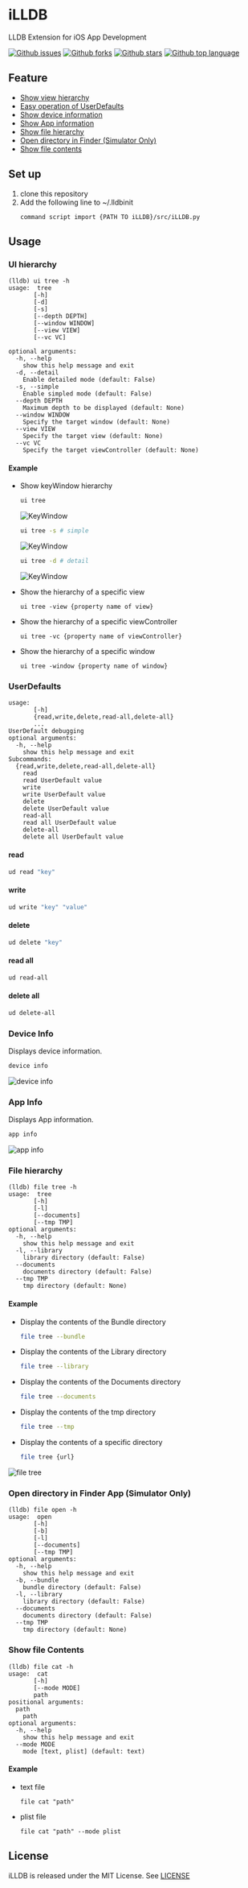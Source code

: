 # iLLDB
LLDB Extension for iOS App Development

<!-- # Badges -->

[![Github issues](https://img.shields.io/github/issues/p-x9/iLLDB)](https://github.com/p-x9/iLLDB/issues)
[![Github forks](https://img.shields.io/github/forks/p-x9/iLLDB)](https://github.com/p-x9/iLLDB/network/members)
[![Github stars](https://img.shields.io/github/stars/p-x9/iLLDB)](https://github.com/p-x9/iLLDB/stargazers)
[![Github top language](https://img.shields.io/github/languages/top/p-x9/iLLDB)](https://github.com/p-x9/iLLDB/)

## Feature
- [Show view hierarchy](#ui-hierarchy)
- [Easy operation of UserDefaults](#userdefaults)
- [Show device information](#device-info)
- [Show App information](#app-info)
- [Show file hierarchy](#file-hierarchy)
- [Open directory in Finder (Simulator Only)](#open-directory-in-finder-app-simulator-only)
- [Show file contents](#show-file-contents)

## Set up
1. clone this repository
2. Add the following line to ~/.lldbinit
    ```
    command script import {PATH TO iLLDB}/src/iLLDB.py
    ```

## Usage

### UI hierarchy
```
(lldb) ui tree -h
usage:  tree
       [-h]
       [-d]
       [-s]
       [--depth DEPTH]
       [--window WINDOW]
       [--view VIEW]
       [--vc VC]

optional arguments:
  -h, --help
    show this help message and exit
  -d, --detail
    Enable detailed mode (default: False)
  -s, --simple
    Enable simpled mode (default: False)
  --depth DEPTH
    Maximum depth to be displayed (default: None)
  --window WINDOW
    Specify the target window (default: None)
  --view VIEW
    Specify the target view (default: None)
  --vc VC
    Specify the target viewController (default: None)
```

#### Example
- Show keyWindow hierarchy
    ```sh
    ui tree
    ```
    ![KeyWindow](./resources/keyWindow.png)

    ```sh
    ui tree -s # simple
    ```
    ![KeyWindow](./resources/keyWindow-simple.png)

    ```sh
    ui tree -d # detail
    ```
    ![KeyWindow](./resources/keyWindow-detail.png)

- Show the hierarchy of a specific view
    ```
    ui tree -view {property name of view}
    ```

- Show the hierarchy of a specific viewController
    ```
    ui tree -vc {property name of viewController}
    ```

- Show the hierarchy of a specific window
    ```
    ui tree -window {property name of window}
    ```

### UserDefaults
```
usage:
       [-h]
       {read,write,delete,read-all,delete-all}
       ...
UserDefault debugging
optional arguments:
  -h, --help
    show this help message and exit
Subcommands:
  {read,write,delete,read-all,delete-all}
    read
    read UserDefault value
    write
    write UserDefault value
    delete
    delete UserDefault value
    read-all
    read all UserDefault value
    delete-all
    delete all UserDefault value
```
#### read
```sh
ud read "key"
```

#### write
```sh
ud write "key" "value"
```

#### delete
```sh
ud delete "key"
```

#### read all
```sh
ud read-all
```

#### delete all
```sh
ud delete-all
```

### Device Info
Displays device information.
```sh
device info
```
![device info](./resources/device-info.png)

### App Info
Displays App information.
```sh
app info
```
![app info](./resources/app-info.png)

### File hierarchy
```
(lldb) file tree -h
usage:  tree
       [-h]
       [-l]
       [--documents]
       [--tmp TMP]
optional arguments:
  -h, --help
    show this help message and exit
  -l, --library
    library directory (default: False)
  --documents
    documents directory (default: False)
  --tmp TMP
    tmp directory (default: None)
```

#### Example
- Display the contents of the Bundle directory
    ```sh
    file tree --bundle
    ```

- Display the contents of the Library directory
    ```sh
    file tree --library
    ```

- Display the contents of the Documents directory
    ```sh
    file tree --documents
    ```

- Display the contents of the tmp directory
    ```sh
    file tree --tmp
    ```

- Display the contents of a specific directory
    ```sh
    file tree {url}
    ```
![file tree](./resources/file-tree.png)

### Open directory in Finder App (Simulator Only)
```
(lldb) file open -h
usage:  open
       [-h]
       [-b]
       [-l]
       [--documents]
       [--tmp TMP]
optional arguments:
  -h, --help
    show this help message and exit
  -b, --bundle
    bundle directory (default: False)
  -l, --library
    library directory (default: False)
  --documents
    documents directory (default: False)
  --tmp TMP
    tmp directory (default: None)
```

### Show file Contents
```
(lldb) file cat -h
usage:  cat
       [-h]
       [--mode MODE]
       path
positional arguments:
  path
    path
optional arguments:
  -h, --help
    show this help message and exit
  --mode MODE
    mode [text, plist] (default: text)
```

#### Example
- text file
  ```
  file cat "path"
  ```
- plist file
  ```
  file cat "path" --mode plist
  ```

## License
iLLDB is released under the MIT License. See [LICENSE](./LICENSE)
